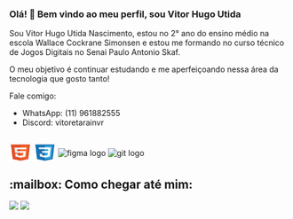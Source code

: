 ### Olá! 👋 Bem vindo ao meu perfil, sou Vitor Hugo Utida

Sou Vitor Hugo Utida Nascimento, estou no 2° ano do ensino médio na escola Wallace Cockrane Simonsen e estou me formando no curso técnico de Jogos Digitais no Senai Paulo Antonio Skaf.

O meu objetivo é continuar estudando e me aperfeiçoando nessa área da tecnologia que gosto tanto!

Fale comigo:

- WhatsApp: (11) 961882555
- Discord: vitoretarainvr
<div style="display: inline_block"><br>
<img justify-content= flex-start align="center" alt="Tadeu-HTML" height="30" width="40" src="https://raw.githubusercontent.com/devicons/devicon/master/icons/html5/html5-original.svg">
<img justify-content= flex-start align="center" alt="Tadeu-CSS" height="30" width="40" src="https://raw.githubusercontent.com/devicons/devicon/master/icons/css3/css3-original.svg">
<img justify-content= flex-start align="center"  alt="figma logo" height="30" width="40" src="https://cdn.jsdelivr.net/gh/devicons/devicon/icons/figma/figma-original.svg"/>
<img justify-content= flex-start align="center"  alt="git logo" height="30" width="40" src="https://cdn.simpleicons.org/git/F05032"/>
</div>

<div>
  <h2>:mailbox: Como chegar até mim:</h2>
  <a href="https://discord.gg/vitoretarainvr" target="_blank"><img src="https://img.shields.io/badge/Discord-7289DA?style=for-the-badge&logo=discord&logoColor=white" target="_blank"></a> 
  <a href = "mailto:vitorhugoutida@gmail.com"><img src="https://img.shields.io/badge/Gmail-D14836?style=for-the-badge&logo=gmail&logoColor=white" target="_blank"></a>
</div>
<!--
**vitorhugoutida/vitorhugoutida** is a ✨ _special_ ✨ repository because its `README.md` (this file) appears on your GitHub profile.

Here are some ideas to get you started:

- 🔭 I’m currently working on ...
- 🌱 I’m currently learning ...
- 👯 I’m looking to collaborate on ...
- 🤔 I’m looking for help with ...
- 💬 Ask me about ...
- 📫 How to reach me: ...
- 😄 Pronouns: ...
- ⚡ Fun fact: ...
-->
